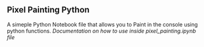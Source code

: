 ## Pixel Painting Python
A simeple Python Notebook file that allows you to Paint in the console using python functions. 
*Documentation on how to use inside pixel_painting.ipynb file*